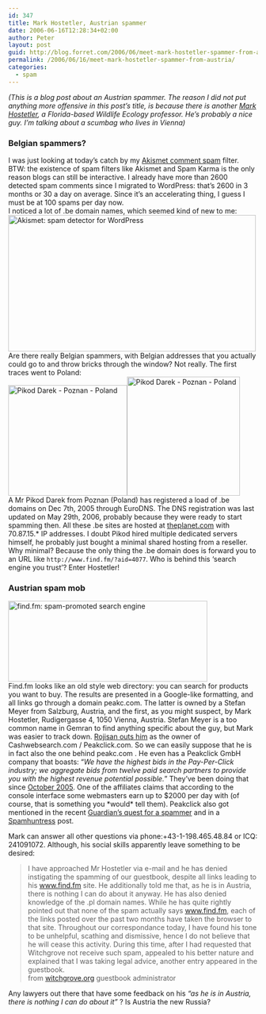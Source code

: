```yaml
---
id: 347
title: Mark Hostetler, Austrian spammer
date: 2006-06-16T12:28:34+02:00
author: Peter
layout: post
guid: http://blog.forret.com/2006/06/meet-mark-hostetler-spammer-from-austria/
permalink: /2006/06/16/meet-mark-hostetler-spammer-from-austria/
categories:
  - spam
---
```

_(This is a blog post about an Austrian spammer. The reason I did not put anything more offensive in this post&#8217;s title, is because there is another [Mark Hostetler](http://www.wec.ufl.edu/faculty/hostetlerm/), a Florida-based Wildlife Ecology professor. He&#8217;s probably a nice guy. I&#8217;m talking about a scumbag who lives in Vienna)_

### Belgian spammers?

I was just looking at today&#8217;s catch by my [Akismet comment spam](http://akismet.com/) filter. BTW: the existence of spam filters like Akismet and Spam Karma is the only reason blogs can still be interactive. I already have more than 2600 detected spam comments since I migrated to WordPress: that&#8217;s 2600 in 3 months or 30 a day on average. Since it&#8217;s an accelerating thing, I guess I must be at 100 spams per day now.  
I noticed a lot of .be domain names, which seemed kind of new to me:  
[<img  src="http://static.flickr.com/61/168201735_0716992636.jpg" width="500" height="275" alt="Akismet: spam detector for WordPress" />](http://www.flickr.com/photos/pforret/168201735/ "Photo Sharing")  
Are there really Belgian spammers, with Belgian addresses that you actually could go to and throw bricks through the window? Not really. The first traces went to Poland:  
[<img  src="http://static.flickr.com/58/168201739_4e4b8c4c1c_m.jpg" width="240" height="223" alt="Pikod Darek - Poznan - Poland" />](http://www.flickr.com/photos/pforret/168201739/ "Photo Sharing")[<img  src="http://static.flickr.com/72/168201738_bad2d33431_m.jpg" width="228" height="240" alt="Pikod Darek - Poznan - Poland" />](http://www.flickr.com/photos/pforret/168201738/ "Photo Sharing")  
A Mr Pikod Darek from Poznan (Poland) has registered a load of .be domains on Dec 7th, 2005 through EuroDNS. The DNS registration was last updated on May 29th, 2006, probably because they were ready to start spamming then. All these .be sites are hosted at [theplanet.com](http://www.theplanet.com) with 70.87.15.* IP addresses. I doubt Pikod hired multiple dedicated servers himself, he probably just bought a minimal shared hosting from a reseller. Why minimal? Because the only thing the .be domain does is forward you to an URL like `http://www.find.fm/?aid=4077`. Who is behind this &#8216;search engine you trust&#8217;? Enter Hostetler!  
<!--more-->

### Austrian spam mob

[<img  src="http://static.flickr.com/67/168220499_ce0c986273_o.jpg" width="402" height="163" alt="find.fm: spam-promoted search engine" />](http://www.flickr.com/photos/pforret/168220499/ "Photo Sharing")  
Find.fm looks like an old style web directory: you can search for products you want to buy. The results are presented in a Google-like formatting, and all links go through a domain peakc.com. The latter is owned by a Stefan Meyer from Salzburg, Austria, and the first, as you might suspect, by Mark Hostetler, Rudigergasse 4, 1050 Vienna, Austria. Stefan Meyer is a too common name in Gemran to find anything specific about the guy, but Mark was easier to track down. [Rojisan outs him](http://www.rojisan.com/spam/archives/2006/04/blogspam_affiliates_cashwebsearchcom_peakclickcom_findfm.html) as the owner of Cashwebsearch.com / Peakclick.com. So we can easily suppose that he is in fact also the one behind peakc.com . He even has a Peakclick GmbH company that boasts: &#8220;_We have the highest bids in the Pay-Per-Click industry; we aggregate bids from twelve paid search partners to provide you with the highest revenue potential possible._&#8221; They&#8217;ve been doing that since [October 2005](http://www.blackhat-seo.com/2005/peakclick-ppc-xml-feed/). One of the affiliates claims that according to the console interface some webmasters earn up to $2000 per day with (of course, that is something you \*would\* tell them). Peakclick also got mentioned in the recent [Guardian&#8217;s quest for a spammer](http://technology.guardian.co.uk/weekly/story/0,,1766475,00.html) and in a [Spamhuntress](http://spamhuntress.com/2006/05/09/fairy-tale-spammer/) post.  


Mark can answer all other questions via phone:+43-1-198.465.48.84 or ICQ: 241091072. Although, his social skills apparently leave something to be desired:

> I have approached Mr Hostetler via e-mail and he has denied instigating the spamming of our guestbook, despite all links leading to his www.find.fm site. He additionally told me that, as he is in Austria, there is nothing I can do about it anyway. He has also denied knowledge of the .pl domain names. While he has quite rightly pointed out that none of the spam actually says www.find.fm, each of the links posted over the past two months have taken the browser to that site. Throughout our correspondance today, I have found his tone to be unhelpful, scathing and dismissive, hence I do not believe that he will cease this activity. During this time, after I had requested that Witchgrove not receive such spam, appealed to his better nature and explained that I was taking legal advice, another entry appeared in the guestbook.  
> from [witchgrove.org](http://witchgrove.org) guestbook administrator

Any lawyers out there that have some feedback on his _&#8220;as he is in Austria, there is nothing I can do about it&#8221;_ ? Is Austria the new Russia?